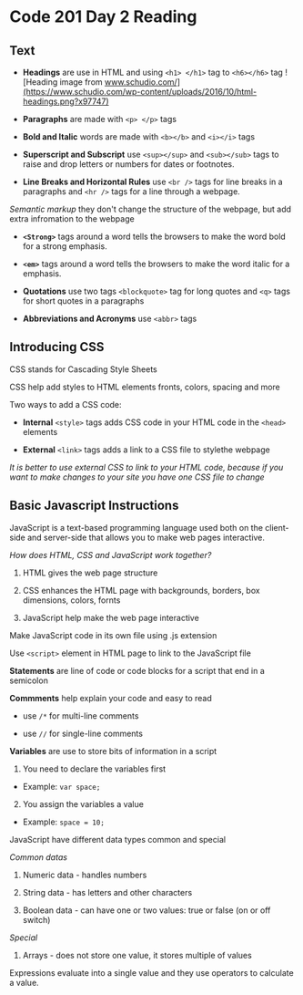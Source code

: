 # Code 201 Day 2 Reading

## Text

- **Headings** are use in HTML and using `<h1> </h1>` tag to `<h6></h6>` tag
![Heading image from www.schudio.com/](https://www.schudio.com/wp-content/uploads/2016/10/html-headings.png?x97747)

- **Paragraphs**  are made with `<p> </p>` tags

- **Bold and Italic**  words are made with `<b></b>` and `<i></i>` tags

- **Superscript and Subscript** use `<sup></sup>` and `<sub></sub>` tags to raise and drop letters or numbers for dates or footnotes. 

- **Line Breaks and Horizontal Rules** use `<br />` tags for line breaks in a paragraphs and `<hr />` tags  for a line through a webpage.

*Semantic markup* they don't change the structure of the webpage, but add extra infromation to the webpage

- **`<Strong>`** tags around a word tells the browsers to make the word bold for a strong emphasis.

- **`<em>`** tags around a word tells the browsers to make the word italic for a emphasis.

- **Quotations** use two tags `<blockquote>` tag for long quotes and `<q>` tags for short quotes in a paragraphs

- **Abbreviations and Acronyms** use `<abbr>` tags

## Introducing CSS

CSS stands for Cascading Style Sheets

CSS help add styles to HTML elements fronts, colors, spacing and more
 
Two ways to add a CSS code: 

- **Internal** `<style>` tags adds CSS code in your HTML code in the `<head>` elements

- **External** `<link>` tags adds a link to a CSS file to stylethe webpage

*It is better to use external CSS to link to your HTML code, because if you want to make changes to your site you have one CSS file to change*

## Basic Javascript Instructions ##

JavaScript is a text-based programming language used both on the client-side and server-side that allows you to make web pages interactive.

*How does HTML, CSS and JavaScript work together?* 

1. HTML gives the web page structure

2. CSS enhances the HTML page with backgrounds, borders, box dimensions, colors, fornts

3. JavaScript help make the web page interactive

Make JavaScript code in its own file using .js extension

Use `<script>` element in HTML page to link to the JavaScript file

**Statements** are line of code or code blocks for a script that end in a semicolon

**Commments** help explain your code and easy to read

- use `/*` for multi-line comments

- use `//` for single-line comments

**Variables** are use to store bits of information in a script

1. You need to declare the variables first

- Example: `var space;`

2. You assign the variables a value

- Example: `space = 10;`

JavaScript have different data types common and special

*Common datas*

1. Numeric data - handles numbers

2. String data - has letters and other characters

3. Boolean data - can have one or two values: true or false (on or off switch)

*Special*

1. Arrays - does not store one value, it stores multiple of values

Expressions evaluate into a single value and they use operators to calculate a value.
 


